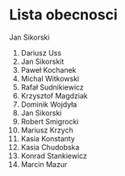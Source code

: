 # Lista obecnosci

Jan Sikorski
1. Dariusz Uss
2. Jan Sikorskit
3. Paweł Kochanek
4. Michal Witkowski
5. Rafał Sudnikiewicz
6. Krzysztof Magdziak
7. Dominik Wojdyła
8. Jan Sikorski
9. Robert Smigrocki
10. Mariusz Krzych
11. Kasia Konstanty
12. Kasia Chudobska
13. Konrad Stankiewicz
14. Marcin Mazur

